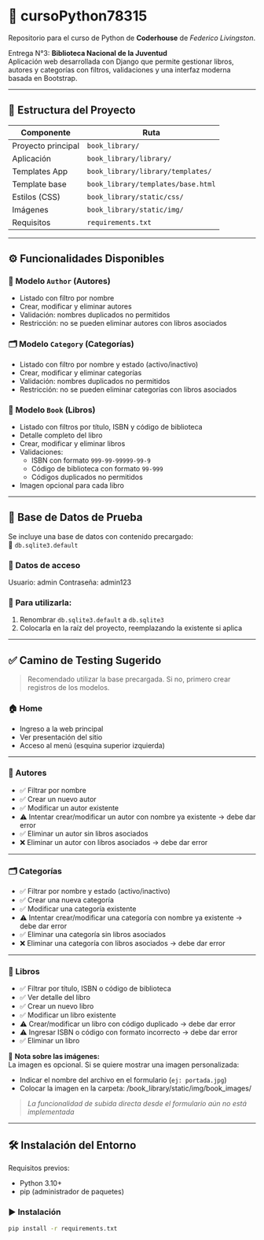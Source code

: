 # 📘 cursoPython78315

Repositorio para el curso de Python de **Coderhouse** de *Federico Livingston*.

Entrega N°3: **Biblioteca Nacional de la Juventud**  
Aplicación web desarrollada con Django que permite gestionar libros, autores y categorías con filtros, validaciones y una interfaz moderna basada en Bootstrap.

---

## 📁 Estructura del Proyecto

| Componente         | Ruta                                       |
|--------------------|--------------------------------------------|
| Proyecto principal | `book_library/`                            |
| Aplicación         | `book_library/library/`                    |
| Templates App      | `book_library/library/templates/`          |
| Template base      | `book_library/templates/base.html`         |
| Estilos (CSS)      | `book_library/static/css/`                 |
| Imágenes           | `book_library/static/img/`                 |
| Requisitos         | `requirements.txt`                         |

---

## ⚙️ Funcionalidades Disponibles

### 👤 Modelo `Author` (Autores)
- Listado con filtro por nombre
- Crear, modificar y eliminar autores
- Validación: nombres duplicados no permitidos
- Restricción: no se pueden eliminar autores con libros asociados

### 🗂️ Modelo `Category` (Categorías)
- Listado con filtro por nombre y estado (activo/inactivo)
- Crear, modificar y eliminar categorías
- Validación: nombres duplicados no permitidos
- Restricción: no se pueden eliminar categorías con libros asociados

### 📖 Modelo `Book` (Libros)
- Listado con filtros por título, ISBN y código de biblioteca
- Detalle completo del libro
- Crear, modificar y eliminar libros
- Validaciones:
  - ISBN con formato `999-99-99999-99-9`
  - Código de biblioteca con formato `99-999`
  - Códigos duplicados no permitidos
- Imagen opcional para cada libro

---

## 💾 Base de Datos de Prueba

Se incluye una base de datos con contenido precargado:  
📄 `db.sqlite3.default`

### 🔑 Datos de acceso
Usuario: admin
Contraseña: admin123


### 🧰 Para utilizarla:
1. Renombrar `db.sqlite3.default` a `db.sqlite3`
2. Colocarla en la raíz del proyecto, reemplazando la existente si aplica

---

## ✅ Camino de Testing Sugerido

> Recomendado utilizar la base precargada. Si no, primero crear registros de los modelos.

### 🏠 Home
- Ingreso a la web principal
- Ver presentación del sitio
- Acceso al menú (esquina superior izquierda)

---

### 👤 Autores

- ✅ Filtrar por nombre
- ✅ Crear un nuevo autor
- ✅ Modificar un autor existente
- ⚠️ Intentar crear/modificar un autor con nombre ya existente → debe dar error
- ✅ Eliminar un autor sin libros asociados
- ❌ Eliminar un autor con libros asociados → debe dar error

---

### 🗂 Categorías

- ✅ Filtrar por nombre y estado (activo/inactivo)
- ✅ Crear una nueva categoría
- ✅ Modificar una categoría existente
- ⚠️ Intentar crear/modificar una categoría con nombre ya existente → debe dar error
- ✅ Eliminar una categoría sin libros asociados
- ❌ Eliminar una categoría con libros asociados → debe dar error

---

### 📘 Libros

- ✅ Filtrar por título, ISBN o código de biblioteca
- ✅ Ver detalle del libro
- ✅ Crear un nuevo libro
- ✅ Modificar un libro existente
- ⚠️ Crear/modificar un libro con código duplicado → debe dar error
- ⚠️ Ingresar ISBN o código con formato incorrecto → debe dar error
- ✅ Eliminar un libro

📌 **Nota sobre las imágenes:**  
La imagen es opcional. Si se quiere mostrar una imagen personalizada:
- Indicar el nombre del archivo en el formulario (`ej: portada.jpg`)
- Colocar la imagen en la carpeta:
/book_library/static/img/book_images/

> *La funcionalidad de subida directa desde el formulario aún no está implementada*

---

## 🛠 Instalación del Entorno

Requisitos previos:

- Python 3.10+
- pip (administrador de paquetes)

### ▶️ Instalación

```bash
pip install -r requirements.txt
